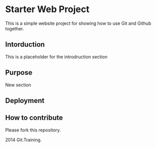 # Starter Web Project

This is a simple website project for showing how to use Git and Github together.

## Intorduction

This is a placeholder for the introdruction section

## Purpose

New section

## Deployment

## How to contribute

Please fork this repository.

2014 Git.Training.